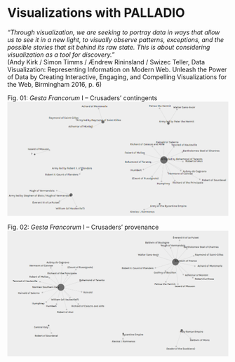 # Visualizations with PALLADIO  
  
*“Through visualization, we are seeking to portray data in ways that allow us to see it in a new light, to visually observe patterns, exceptions, and the possible stories that sit behind its raw state. This is about considering visualization as a tool for discovery.”*  
(Andy Kirk / Simon Timms / Ændrew Rininsland / Swizec Teller, Data Visualization: Representing Information on Modern Web. Unleash the Power of Data by Creating Interactive, Engaging, and Compelling Visualizations for the Web, Birmingham 2016, p. 6)
  
Fig. 01: *Gesta Francorum* I – Crusaders’ contingents  
![Crusaders contingents](https://github.com/W-Seiffert/gesta-francorum/blob/master/Crusaders_contingents.PNG?raw=true)  
  
Fig. 02: *Gesta Francorum* I – Crusaders’ provenance  
![Crusaders provenance](https://github.com/W-Seiffert/gesta-francorum/blob/master/Crusaders_provenance.PNG?raw=true)  
